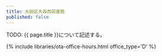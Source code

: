 ```yaml
---
title: 大田区大森西図書館
published: false
---
```


TODO: {{ page.title }}について記述する。

{% include libraries/ota-office-hours.html office_type='D' %}
